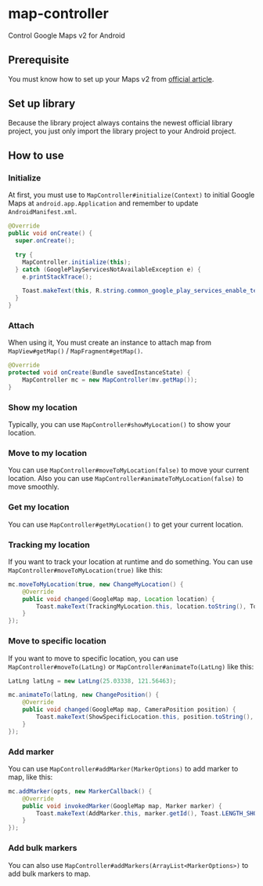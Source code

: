 # map-controller

Control Google Maps v2 for Android

## Prerequisite

You must know how to set up your Maps v2 from [official article](https://developers.google.com/maps/documentation/android/start).

## Set up library

Because the library project always contains the newest official library project, you just only import the library project to your Android project.

## How to use

### Initialize

At first, you must use to `MapController#initialize(Context)` to initial Google Maps at `android.app.Application` and remember to update `AndroidManifest.xml`.

```java
@Override
public void onCreate() {
  super.onCreate();

  try {
    MapController.initialize(this);
  } catch (GooglePlayServicesNotAvailableException e) {
    e.printStackTrace();

    Toast.makeText(this, R.string.common_google_play_services_enable_text, Toast.Length_SHORT).show();
  }
}
```

### Attach

When using it, You must create an instance to attach map from `MapView#getMap()` / `MapFragment#getMap()`.

```java
@Override
protected void onCreate(Bundle savedInstanceState) {
	MapController mc = new MapController(mv.getMap());
}
```

### Show my location

Typically, you can use `MapController#showMyLocation()` to show your location.

### Move to my location

You can use `MapController#moveToMyLocation(false)` to move your current location. Also you can use `MapController#animateToMyLocation(false)` to move smoothly.

### Get my location

You can use `MapController#getMyLocation()` to get your current location.

### Tracking my location

If you want to track your location at runtime and do something. You can use `MapController#moveToMyLocation(true)` like this:

```java
mc.moveToMyLocation(true, new ChangeMyLocation() {
	@Override
	public void changed(GoogleMap map, Location location) {
		Toast.makeText(TrackingMyLocation.this, location.toString(), Toast.LENGTH_SHORT).show();
	}
});
```

### Move to specific location

If you want to move to specific location, you can use `MapController#moveTo(LatLng)` or `MapController#animateTo(LatLng)` like this:

```java
LatLng latLng = new LatLng(25.03338, 121.56463);

mc.animateTo(latLng, new ChangePosition() {
	@Override
	public void changed(GoogleMap map, CameraPosition position) {
		Toast.makeText(ShowSpecificLocation.this, position.toString(), Toast.LENGTH_SHORT).show();
	}
});
```

### Add marker

You can use `MapController#addMarker(MarkerOptions)` to add marker to map, like this:

```java
mc.addMarker(opts, new MarkerCallback() {
	@Override
	public void invokedMarker(GoogleMap map, Marker marker) {
		Toast.makeText(AddMarker.this, marker.getId(), Toast.LENGTH_SHORT).show();
	}
});
```

### Add bulk markers

You can also use `MapController#addMarkers(ArrayList<MarkerOptions>)` to add bulk markers to map.